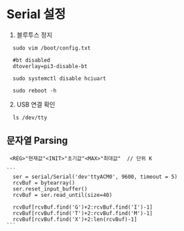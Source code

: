 # Serial 설정
  1. 블루투스 정지
  ```
    sudo vim /boot/config.txt
  ```
  ```
    #bt disabled
    dtoverlay=pi3-disable-bt
  ```
  ```
    sudo systemctl disable hciuart
  ```
  ```
    sudo reboot -h
  ```
  2. USB 연결 확인
  ```
    ls /dev/tty 
  ```
  
  
  ## 문자열 Parsing
  ```
   <REG>"현재값"<INIT>"초기값"<MAX>"최대값"  // 단위 K
  ```
    ```
      ser = serial/Serial('dev'ttyACM0', 9600, timeout = 5)
      rcvBuf = bytearray()
      ser.reset_input_buffer()
      rcvBuf = ser.read_until(size=40)
      
      rcvBuf[rcvBuf.find('G')+2:rcvBuf.find('I')-1]
      rcvBuf[rcvBuf.find('T')+2:rcvBuf.find('M')-1]
      rcvBuf[rcvBuf.find('X')+2:len(rcvBuf)-1]
    ```
